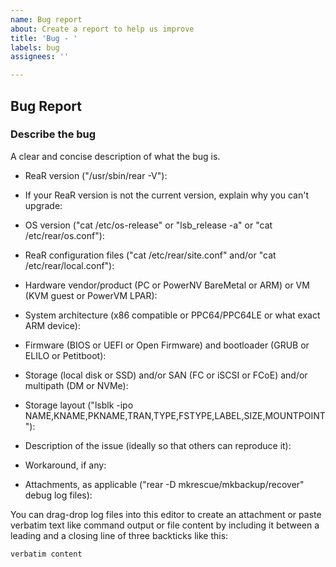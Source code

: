 ```yaml
---
name: Bug report
about: Create a report to help us improve
title: 'Bug - '
labels: bug
assignees: ''

---
```


## Bug Report

### Describe the bug

A clear and concise description of what the bug is.

- ReaR version ("/usr/sbin/rear -V"):

- If your ReaR version is not the current version, explain why you can't upgrade:

- OS version ("cat /etc/os-release" or "lsb_release -a" or "cat /etc/rear/os.conf"):

- ReaR configuration files ("cat /etc/rear/site.conf" and/or "cat /etc/rear/local.conf"):

- Hardware vendor/product (PC or PowerNV BareMetal or ARM) or VM (KVM guest or PowerVM LPAR):

- System architecture (x86 compatible or PPC64/PPC64LE or what exact ARM device):

- Firmware (BIOS or UEFI or Open Firmware) and bootloader (GRUB or ELILO or Petitboot):

- Storage (local disk or SSD) and/or SAN (FC or iSCSI or FCoE) and/or multipath (DM or NVMe):

- Storage layout ("lsblk -ipo NAME,KNAME,PKNAME,TRAN,TYPE,FSTYPE,LABEL,SIZE,MOUNTPOINT"):

- Description of the issue (ideally so that others can reproduce it):

- Workaround, if any:

- Attachments, as applicable ("rear -D mkrescue/mkbackup/recover" debug log files):

You can drag-drop log files into this editor to create an attachment
or paste verbatim text like command output or file content
by including it between a leading and a closing line of
three backticks like this:

```bash
verbatim content
```


